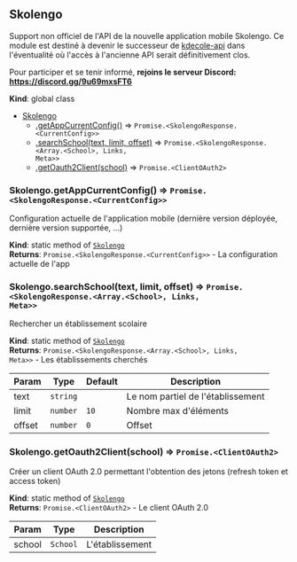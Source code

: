 <a name="Skolengo"></a>

## Skolengo
Support non officiel de l'API de la nouvelle application mobile Skolengo.
Ce module est destiné à devenir le successeur de [kdecole-api](https://github.com/maelgangloff/kdecole-api) dans l'éventualité où l'accès à l'ancienne API serait définitivement clos.

Pour participer et se tenir informé, **rejoins le serveur Discord: https://discord.gg/9u69mxsFT6**

**Kind**: global class  

* [Skolengo](#Skolengo)
    * [.getAppCurrentConfig()](#Skolengo.getAppCurrentConfig) ⇒ <code>Promise.&lt;SkolengoResponse.&lt;CurrentConfig&gt;&gt;</code>
    * [.searchSchool(text, limit, offset)](#Skolengo.searchSchool) ⇒ <code>Promise.&lt;SkolengoResponse.&lt;Array.&lt;School&gt;, Links, Meta&gt;&gt;</code>
    * [.getOauth2Client(school)](#Skolengo.getOauth2Client) ⇒ <code>Promise.&lt;ClientOAuth2&gt;</code>

<a name="Skolengo.getAppCurrentConfig"></a>

### Skolengo.getAppCurrentConfig() ⇒ <code>Promise.&lt;SkolengoResponse.&lt;CurrentConfig&gt;&gt;</code>
Configuration actuelle de l'application mobile (dernière version déployée, dernière version supportée, ...)

**Kind**: static method of [<code>Skolengo</code>](#Skolengo)  
**Returns**: <code>Promise.&lt;SkolengoResponse.&lt;CurrentConfig&gt;&gt;</code> - La configuration actuelle de l'app  
<a name="Skolengo.searchSchool"></a>

### Skolengo.searchSchool(text, limit, offset) ⇒ <code>Promise.&lt;SkolengoResponse.&lt;Array.&lt;School&gt;, Links, Meta&gt;&gt;</code>
Rechercher un établissement scolaire

**Kind**: static method of [<code>Skolengo</code>](#Skolengo)  
**Returns**: <code>Promise.&lt;SkolengoResponse.&lt;Array.&lt;School&gt;, Links, Meta&gt;&gt;</code> - Les établissements cherchés  

| Param | Type | Default | Description |
| --- | --- | --- | --- |
| text | <code>string</code> |  | Le nom partiel de l'établissement |
| limit | <code>number</code> | <code>10</code> | Nombre max d'éléments |
| offset | <code>number</code> | <code>0</code> | Offset |

<a name="Skolengo.getOauth2Client"></a>

### Skolengo.getOauth2Client(school) ⇒ <code>Promise.&lt;ClientOAuth2&gt;</code>
Créer un client OAuth 2.0 permettant l'obtention des jetons (refresh token et access token)

**Kind**: static method of [<code>Skolengo</code>](#Skolengo)  
**Returns**: <code>Promise.&lt;ClientOAuth2&gt;</code> - Le client OAuth 2.0  

| Param | Type | Description |
| --- | --- | --- |
| school | <code>School</code> | L'établissement |

